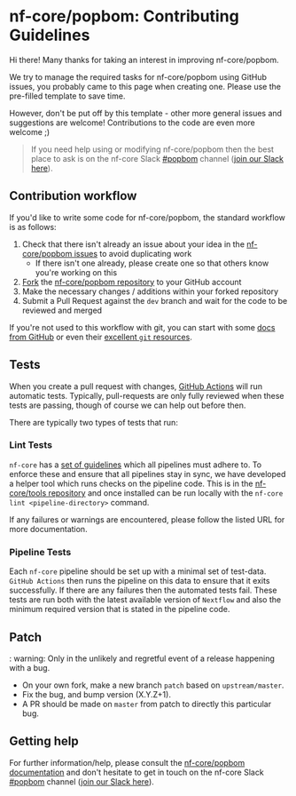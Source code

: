# nf-core/popbom: Contributing Guidelines

Hi there!
Many thanks for taking an interest in improving nf-core/popbom.

We try to manage the required tasks for nf-core/popbom using GitHub issues, you probably came to this page when creating one.
Please use the pre-filled template to save time.

However, don't be put off by this template - other more general issues and suggestions are welcome!
Contributions to the code are even more welcome ;)

> If you need help using or modifying nf-core/popbom then the best place to ask is on the nf-core Slack [#popbom](https://nfcore.slack.com/channels/popbom) channel ([join our Slack here](https://nf-co.re/join/slack)).

## Contribution workflow

If you'd like to write some code for nf-core/popbom, the standard workflow is as follows:

1. Check that there isn't already an issue about your idea in the [nf-core/popbom issues](https://github.com/nf-core/popbom/issues) to avoid duplicating work
    * If there isn't one already, please create one so that others know you're working on this
2. [Fork](https://help.github.com/en/github/getting-started-with-github/fork-a-repo) the [nf-core/popbom repository](https://github.com/nf-core/popbom) to your GitHub account
3. Make the necessary changes / additions within your forked repository
4. Submit a Pull Request against the `dev` branch and wait for the code to be reviewed and merged

If you're not used to this workflow with git, you can start with some [docs from GitHub](https://help.github.com/en/github/collaborating-with-issues-and-pull-requests) or even their [excellent `git` resources](https://try.github.io/).

## Tests

When you create a pull request with changes, [GitHub Actions](https://github.com/features/actions) will run automatic tests.
Typically, pull-requests are only fully reviewed when these tests are passing, though of course we can help out before then.

There are typically two types of tests that run:

### Lint Tests

`nf-core` has a [set of guidelines](https://nf-co.re/developers/guidelines) which all pipelines must adhere to.
To enforce these and ensure that all pipelines stay in sync, we have developed a helper tool which runs checks on the pipeline code. This is in the [nf-core/tools repository](https://github.com/nf-core/tools) and once installed can be run locally with the `nf-core lint <pipeline-directory>` command.

If any failures or warnings are encountered, please follow the listed URL for more documentation.

### Pipeline Tests

Each `nf-core` pipeline should be set up with a minimal set of test-data.
`GitHub Actions` then runs the pipeline on this data to ensure that it exits successfully.
If there are any failures then the automated tests fail.
These tests are run both with the latest available version of `Nextflow` and also the minimum required version that is stated in the pipeline code.

## Patch

: warning: Only in the unlikely and regretful event of a release happening with a bug.

* On your own fork, make a new branch `patch` based on `upstream/master`.
* Fix the bug, and bump version (X.Y.Z+1).
* A PR should be made on `master` from patch to directly this particular bug.

## Getting help

For further information/help, please consult the [nf-core/popbom documentation](https://nf-co.re/nf-core/popbom/docs) and don't hesitate to get in touch on the nf-core Slack [#popbom](https://nfcore.slack.com/channels/popbom) channel ([join our Slack here](https://nf-co.re/join/slack)).
